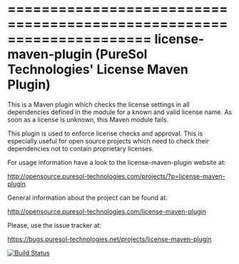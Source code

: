 =====================================================================
  license-maven-plugin (PureSol Technologies' License Maven Plugin)
=====================================================================

This is a Maven plugin which checks the license settings in all dependencies
defined in the module for a known and valid license name. As soon as a license
is unknown, this Maven module fails.

This plugin is used to enforce license checks and approval. This is especially
useful for open source projects which need to check their dependencies not to
contain proprietary licenses. 

For usage information have a look to the license-maven-plugin website at:

http://opensource.puresol-technologies.com/projects/?p=license-maven-plugin

General information about the project can be found at:      

http://opensource.puresol-technologies.com/license-maven-plugin
    
Please, use the issue tracker at:

https://bugs.puresol-technologies.net/projects/license-maven-plugin
                                                  
[![Build Status](http://ci.puresol-technologies.net/view/Maven%20Plugins/job/license-maven-plugin/badge/icon)](http://ci.puresol-technologies.net/view/Maven%20Plugins/job/license-maven-plugin/)
